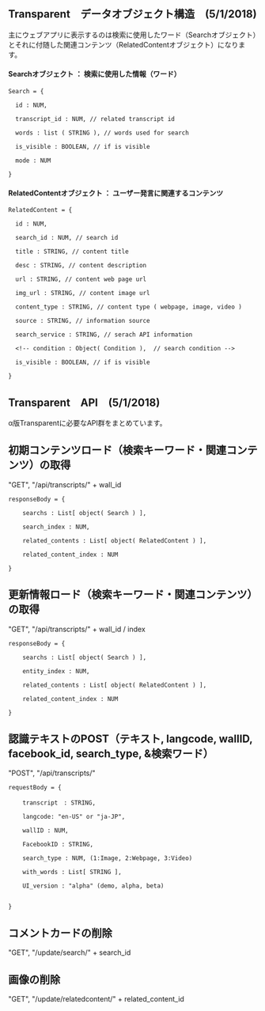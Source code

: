 ## Transparent　データオブジェクト構造　(5/1/2018)

<!-- 主にユーザーに提供するのはユーザー発言（Transcript）が持つテキスト情報（Transcript.text）とそれに付随した関連情報（Transcript.related_contents）になります。 -->

主にウェブアプリに表示するのは検索に使用したワード（Searchオブジェクト）とそれに付随した関連コンテンツ（RelatedContentオブジェクト）になります。

<!-- #### Transcript オブジェクト ： ユーザーの声から取得した発言情報

    Transcript = {

      id : NUM,

      text : STRING, // text recognized from user voice input

      user : Object(User), // user information

      context : Object(Context), // conversation cotext information

      entities : List[ object( Entity ) ], // entity extracted from transcript

      has_content : BOOLEAN, // if has related_contents

      is_visible : BOOLEAN, // if is visible

      created_at : DATETIME // time when created

      updated_at : DATETIME // time when updated

    } -->

<!--
#### User オブジェクト ： ユーザー情報

    User = {

      user_id : STRING   

    }

#### Context オブジェクト ： 発言状況情報

    Context = {

      state : STRING // conversation state

    }

#### Entity オブジェクト ： ユーザーの発言テキストから抽出された固有名詞情報

    Entity = {

      transcript_id : NUM, // related transcript id

      name : STRING, // entity name

      category : STRING,  // entity category

      is_visible : BOOLEAN, // if is visible

    } -->

#### Searchオブジェクト ： 検索に使用した情報（ワード）

    Search = {

      id : NUM,

      transcript_id : NUM, // related transcript id

      words : list ( STRING ), // words used for search

      is_visible : BOOLEAN, // if is visible

      mode : NUM

    }

#### RelatedContentオブジェクト ： ユーザー発言に関連するコンテンツ

    RelatedContent = {

      id : NUM,

      search_id : NUM, // search id  

      title : STRING, // content title

      desc : STRING, // content description

      url : STRING, // content web page url

      img_url : STRING, // content image url

      content_type : STRING, // content type ( webpage, image, video )

      source : STRING, // information source

      search_service : STRING, // serach API information

      <!-- condition : Object( Condition ),  // search condition -->

      is_visible : BOOLEAN, // if is visible

    }

<!-- #### Conditionオブジェクト ： 関連コンテンツを検索するための条件

    Condition = {

      related_content_id : NUM, // related content id

      service : STRING,　// service for search

      word : String // word for search

    } -->


## Transparent　API　(5/1/2018)

α版Transparentに必要なAPI群をまとめています。

## 初期コンテンツロード（検索キーワード・関連コンテンツ）の取得

"GET", "/api/transcripts/" + wall_id

    responseBody = {

        searchs : List[ object( Search ) ],

        search_index : NUM,

        related_contents : List[ object( RelatedContent ) ],

        related_content_index : NUM

    }

## 更新情報ロード（検索キーワード・関連コンテンツ）の取得

"GET", "/api/transcripts/" + wall_id / index

    responseBody = {

        searchs : List[ object( Search ) ],

        entity_index : NUM,

        related_contents : List[ object( RelatedContent ) ],

        related_content_index : NUM

    }

## 認識テキストのPOST（テキスト, langcode, wallID, facebook_id, search_type, &検索ワード）

"POST", "/api/transcripts/"

    requestBody = {

        transcript　: STRING,

        langcode: "en-US" or "ja-JP",

        wallID : NUM,

        FacebookID : STRING,

        search_type : NUM, (1:Image, 2:Webpage, 3:Video)

        with_words : List[ STRING ],

        UI_version : "alpha" (demo, alpha, beta)


    }

## コメントカードの削除

"GET", "/update/search/" + search_id

## 画像の削除

"GET", "/update/relatedcontent/" + related_content_id

<!-- ## &検索ワードの設定

"GET", "/set/context/" + wall_id

params['query'] = &検索ワード -->

<!-- ## &検索ワードの削除

"GET", "/delete/context/" + wall_id

params['query'] = &検索ワード -->
